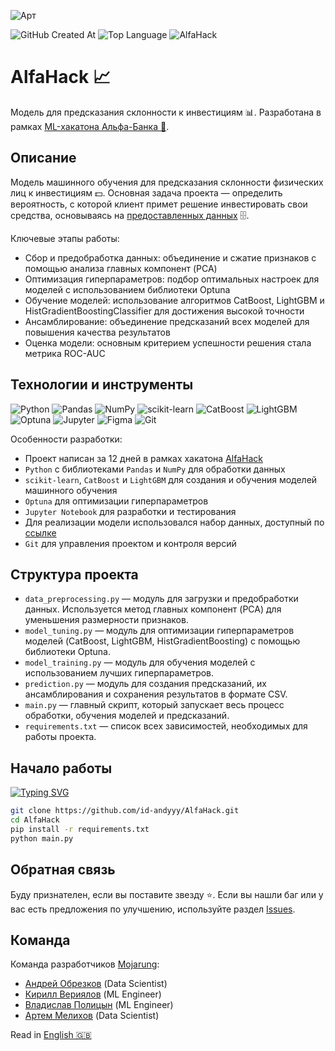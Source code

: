 ![Арт](https://i.postimg.cc/brkSNynq/art.png)

![GitHub Created At](https://img.shields.io/github/created-at/id-andyyy/AlfaHack?style=flat&color=8fff00)
![Top Language](https://img.shields.io/github/languages/top/id-andyyy/AlfaHack?style=flat)
![AlfaHack](https://img.shields.io/badge/hackathon-alfahack-blue?color=000000)

# AlfaHack&nbsp;&#128200;

Модель для предсказания склонности к инвестициям&nbsp;&#128202;. Разработана в рамках [ML-хакатона Альфа-Банка&nbsp;&#128142;](https://alfabank.ru/alfastudents/event/hack/).

## Описание

Модель машинного обучения для предсказания склонности физических лиц к инвестициям&nbsp;&#128181;. Основная задача проекта — определить вероятность, с которой клиент примет решение инвестировать свои средства, основываясь на [предоставленных данных](https://drive.google.com/drive/folders/1JgdIgCJwwy3HrMaTN0X860rxzzw0iJ6o?usp=sharing)&nbsp;&#128452;.

Ключевые этапы работы:
- Сбор и предобработка данных: объединение и сжатие признаков с помощью анализа главных компонент (PCA)
- Оптимизация гиперпараметров: подбор оптимальных настроек для моделей с использованием библиотеки Optuna
- Обучение моделей: использование алгоритмов CatBoost, LightGBM и HistGradientBoostingClassifier для достижения высокой точности
- Ансамблирование: объединение предсказаний всех моделей для повышения качества результатов
- Оценка модели: основным критерием успешности решения стала метрика ROC-AUC

## Технологии и инструменты

![Python](https://img.shields.io/badge/python-3670A0?style=for-the-badge&logo=python&logoColor=ffffff)
![Pandas](https://img.shields.io/badge/pandas-150458?style=for-the-badge&logo=pandas&logoColor=ffffff)
![NumPy](https://img.shields.io/badge/numpy-013243?style=for-the-badge&logo=numpy&logoColor=ffffff)
![scikit-learn](https://img.shields.io/badge/scikit--learn-F7931E?style=for-the-badge&logo=scikit-learn&logoColor=ffffff)
![CatBoost](https://img.shields.io/badge/CatBoost-1E2952?style=for-the-badge&logo=catboost&logoColor=ffffff)
![LightGBM](https://img.shields.io/badge/LightGBM-017FFD?style=for-the-badge&logo=lightgbm&logoColor=ffffff)
![Optuna](https://img.shields.io/badge/Optuna-73D2DE?style=for-the-badge&logo=optuna&logoColor=000000)
![Jupyter](https://img.shields.io/badge/Jupyter-F37626?style=for-the-badge&logo=jupyter&logoColor=ffffff)
![Figma](https://img.shields.io/badge/figma-%23F24E1E.svg?style=for-the-badge&logo=figma&logoColor=white&color=#6CeA8C)
![Git](https://img.shields.io/badge/git-%23F05033.svg?style=for-the-badge&logo=git&logoColor=white&color=f14e32)

Особенности разработки:

- Проект написан за 12 дней в рамках хакатона [AlfaHack](https://alfabank.ru/alfastudents/event/hack/)
- `Python` с библиотеками `Pandas` и `NumPy` для обработки данных
- `scikit-learn`, `CatBoost` и `LightGBM` для создания и обучения моделей машинного обучения
- `Optuna` для оптимизации гиперпараметров
- `Jupyter Notebook` для разработки и тестирования
- Для реализации модели использовался набор данных, доступный по [ссылке](https://drive.google.com/drive/folders/1JgdIgCJwwy3HrMaTN0X860rxzzw0iJ6o?usp=sharing)
- `Git` для управления проектом и контроля версий

## Структура проекта

- `data_preprocessing.py` — модуль для загрузки и предобработки данных. Используется метод главных компонент (PCA) для уменьшения размерности признаков.
- `model_tuning.py` — модуль для оптимизации гиперпараметров моделей (CatBoost, LightGBM, HistGradientBoosting) с помощью библиотеки Optuna.
- `model_training.py` — модуль для обучения моделей с использованием лучших гиперпараметров.
- `prediction.py` — модуль для создания предсказаний, их ансамблирования и сохранения результатов в формате CSV.
- `main.py` — главный скрипт, который запускает весь процесс обработки, обучения моделей и предсказаний.
- `requirements.txt` — список всех зависимостей, необходимых для работы проекта.

## Начало работы

[![Typing SVG](https://readme-typing-svg.herokuapp.com?font=Fira+Code&duration=2500&color=F7F7F7&background=000000&multiline=true&width=655&height=165&lines=%25+git+clone+https%3A%2F%2Fgithub.com%2Fid-andyyy%2FAlfaHack.git;%25+cd+AlfaHack;%25+pip+install+-r+requirements.txt;%25+python+main.py)](https://git.io/typing-svg)

```sh
git clone https://github.com/id-andyyy/AlfaHack.git
cd AlfaHack
pip install -r requirements.txt
python main.py
```

## Обратная связь

Буду признателен, если вы поставите звезду&nbsp;&#11088;. Если вы нашли баг или у вас есть предложения по улучшению,
используйте раздел [Issues](https://github.com/id-andyyy/AlfaHack/issues).

## Команда

Команда разработчиков [Mojarung](https://t.me/mojarung):

- [Андрей Обрезков](https://github.com/id-andyyy) (Data Scientist)
- [Кирилл Вериялов](https://github.com/verikirill) (ML Engineer)
- [Владислав Полицын](https://t.me/wasbyy7) (ML Engineer)
- [Артем Мелихов](https://github.com/Amkaus) (Data Scientist)

Read in [English&nbsp;&#127468;&#127463;](README-en.md)